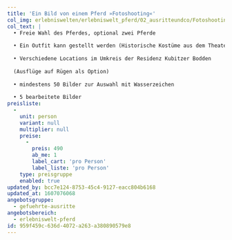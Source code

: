 ```yaml
---
title: 'Ein Bild von einem Pferd »Fotoshooting«'
col_img: erlebniswelten/erlebniswelt_pferd/02_ausritteundco/Fotoshooting_mit_Pferd.jpg
col_text: |
  • Freie Wahl des Pferdes, optional zwei Pferde
  
  • Ein Outfit kann gestellt werden (Historische Kostüme aus dem Theaterfundus)
  
  • Verschiedene Locations im Umkreis der Residenz Kubitzer Bodden
  
  (Ausflüge auf Rügen als Option)
  
  • mindestens 50 Bilder zur Auswahl mit Wasserzeichen
  
  • 5 bearbeitete Bilder
preisliste:
  -
    unit: person
    variant: null
    multiplier: null
    preise:
      -
        preis: 490
        ab_me: 1
        label_cart: 'pro Person'
        label_liste: 'pro Person'
    type: preisgruppe
    enabled: true
updated_by: bcc7e124-8753-45c4-9127-eacc804b6168
updated_at: 1607076068
angebotsgruppe:
  - gefuehrte-ausritte
angebotsbereich:
  - erlebniswelt-pferd
id: 959f459c-636d-4072-a263-a380890579e8
---
```


